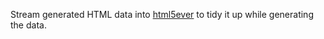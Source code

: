 Stream generated HTML data into [html5ever](https://doc.servo.org/html5ever/index.html) to
tidy it up while generating the data.
